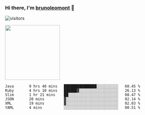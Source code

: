 ### Hi there, I'm [brunoleomont](https://www.linkedin.com/in/brunoleomont/) 👋

![visitors](https://visitor-badge.glitch.me/badge?page_id=page.id)

<img height="180em" src="https://github-readme-stats.vercel.app/api?username=brunoleomont&show_icons=true&hide_border=true&&count_private=true&include_all_commits=true" />

<!--START_SECTION:waka-->

```text
Java       9 hrs 40 mins   ███████████████░░░░░░░░░░   60.45 %
Ruby       4 hrs 10 mins   ██████▓░░░░░░░░░░░░░░░░░░   26.13 %
Slim       1 hr 21 mins    ██░░░░░░░░░░░░░░░░░░░░░░░   08.47 %
JSON       20 mins         ▓░░░░░░░░░░░░░░░░░░░░░░░░   02.14 %
XML        19 mins         ▓░░░░░░░░░░░░░░░░░░░░░░░░   02.03 %
YAML       4 mins          ░░░░░░░░░░░░░░░░░░░░░░░░░   00.51 %
```

<!--END_SECTION:waka-->

<!--
**brunoleomont/brunoleomont** is a ✨ _special_ ✨ repository because its `README.md` (this file) appears on your GitHub profile.

Here are some ideas to get you started:

- 🔭 I’m currently working on ...
- 🌱 I’m currently learning ...
- 👯 I’m looking to collaborate on ...
- 🤔 I’m looking for help with ...
- 💬 Ask me about ...
- 📫 How to reach me: ...
- 😄 Pronouns: ...
- ⚡ Fun fact: ...
-->

